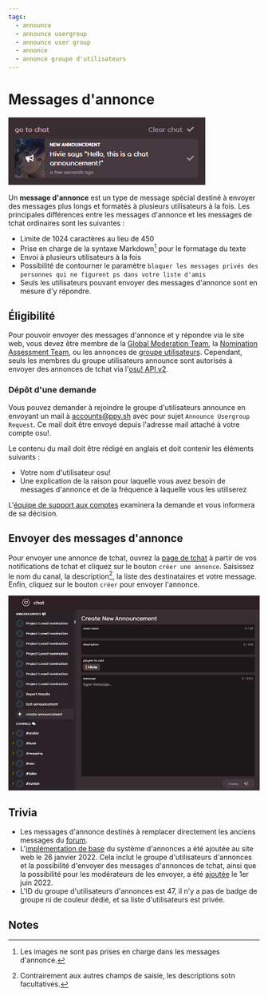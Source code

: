 ```yaml
---
tags:
  - announce
  - announce usergroup
  - announce user group
  - annonce
  - annonce groupe d'utilisateurs
---
```


# Messages d'annonce

![Notification d'annonce](img/notification.jpg "Une notification de message")

Un **message d'annonce** est un type de message spécial destiné à envoyer des messages plus longs et formatés à plusieurs utilisateurs à la fois. Les principales différences entre les messages d'annonce et les messages de tchat ordinaires sont les suivantes :

- Limite de 1024 caractères au lieu de 450
- Prise en charge de la syntaxe Markdown[^note-images] pour le formatage du texte
- Envoi à plusieurs utilisateurs à la fois
- Possibilité de contourner le paramètre `bloquer les messages privés des personnes qui ne figurent ps dans votre liste d'amis`
- Seuls les utilisateurs pouvant envoyer des messages d'annonce sont en mesure d'y répondre.

## Éligibilité

Pour pouvoir envoyer des messages d'annonce et y répondre via le site web, vous devez être membre de la [Global Moderation Team](/wiki/People/Global_Moderation_Team), la [Nomination Assessment Team](/wiki/People/Nomination_Assessment_Team), ou les annonces de [groupe utilisateurs](/wiki/People/User_group). Cependant, seuls les membres du groupe utilisateurs announce sont autorisés à envoyer des annonces de tchat via  l'[osu! API v2](https://osu.ppy.sh/docs/index.html#create-channel).

### Dépôt d'une demande

Vous pouvez demander à rejoindre le groupe d'utilisateurs announce en envoyant un mail à [accounts@ppy.sh](mailto:accounts@ppy.sh) avec pour sujet `Announce Usergroup Request`. Ce mail doit être envoyé depuis l'adresse mail attaché à votre compte osu!.

Le contenu du mail doit être rédigé en anglais et doit contenir les éléments suivants :

- Votre nom d'utilisateur osu!
- Une explication de la raison pour laquelle vous avez besoin de messages d'annonce et de la fréquence à laquelle vous les utiliserez

L'[équipe de support aux comptes](/wiki/People/Account_support_team)  examinera la demande et vous informera de sa décision.

## Envoyer des messages d'annonce

Pour envoyer une annonce de tchat, ouvrez la [page de tchat](https://osu.ppy.sh/community/chat) à partir de vos notifications de tchat et cliquez sur le bouton `créer une annonce`. Saisissez le nom du canal, la description[^note-desc], la liste des destinataires et votre message. Enfin, cliquez sur le bouton `créer` pour envoyer l'annonce.

![Page de création d'une annonce](img/page.jpg "La page de création d'une annonce")

## Trivia

- Les messages d'annonce destinés à remplacer directement les anciens messages du [forum](/wiki/Community/Forum).
- L'[implémentation de base](https://github.com/ppy/osu-web/pull/8418) du système d'annonces a été ajoutée au site web le 26 janvier 2022. Cela inclut le groupe d'utilisateurs d'annonces et la possibilité d'envoyer des messages d'annonces de tchat, ainsi que la possibilité pour les modérateurs de les envoyer, a été [ajoutée](https://github.com/ppy/osu-web/pull/8747) le 1er juin 2022.
- L'ID du groupe d'utilisateurs d'annonces est 47, il n'y a pas de badge de groupe ni de couleur dédié, et sa liste d'utilisateurs est privée.

## Notes

[^note-images]: Les images ne sont pas prises en charge dans les messages d'annonce.
[^note-desc]: Contrairement aux autres champs de saisie, les descriptions sotn facultatives.
